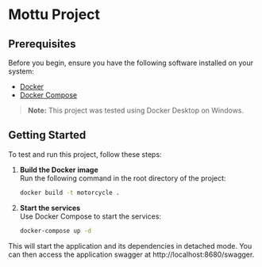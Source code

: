 # Mottu Project

## Prerequisites

Before you begin, ensure you have the following software installed on your system:

- [Docker](https://docs.docker.com/get-docker/)
- [Docker Compose](https://docs.docker.com/compose/install/)

> **Note:** This project was tested using Docker Desktop on Windows.

## Getting Started

To test and run this project, follow these steps:

1. **Build the Docker image**  
   Run the following command in the root directory of the project:

   ```bash
   docker build -t motorcycle .
   ```

2. **Start the services**  
   Use Docker Compose to start the services:

   ```bash
   docker-compose up -d
   ```

This will start the application and its dependencies in detached mode. You can then access the application swagger at http://localhost:8680/swagger.
